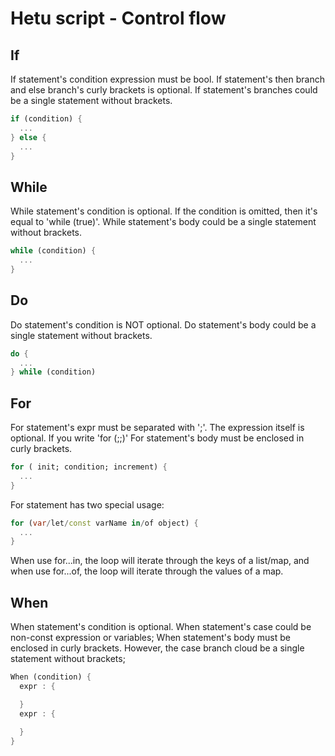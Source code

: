 # Hetu script - Control flow

## If

If statement's condition expression must be bool.
If statement's then branch and else branch's curly brackets is optional.
If statement's branches could be a single statement without brackets.

```dart
if (condition) {
  ...
} else {
  ...
}
```

## While

While statement's condition is optional. If the condition is omitted, then it's equal to 'while (true)'.
While statement's body could be a single statement without brackets.

```dart
while (condition) {
  ...
}
```

## Do

Do statement's condition is NOT optional.
Do statement's body could be a single statement without brackets.

```dart
do {
  ...
} while (condition)
```

## For

For statement's expr must be separated with ';'. The expression itself is optional. If you write 'for (;;)'
For statement's body must be enclosed in curly brackets.

```dart
for ( init; condition; increment) {
  ...
}
```

For statement has two special usage:

```dart
for (var/let/const varName in/of object) {
  ...
}
```

When use for...in, the loop will iterate through the keys of a list/map, and when use for...of, the loop will iterate through the values of a map.

## When

When statement's condition is optional.
When statement's case could be non-const expression or variables;
When statement's body must be enclosed in curly brackets. However, the case branch cloud be a single statement without brackets;

```dart
When (condition) {
  expr : {

  }
  expr : {

  }
}
```

